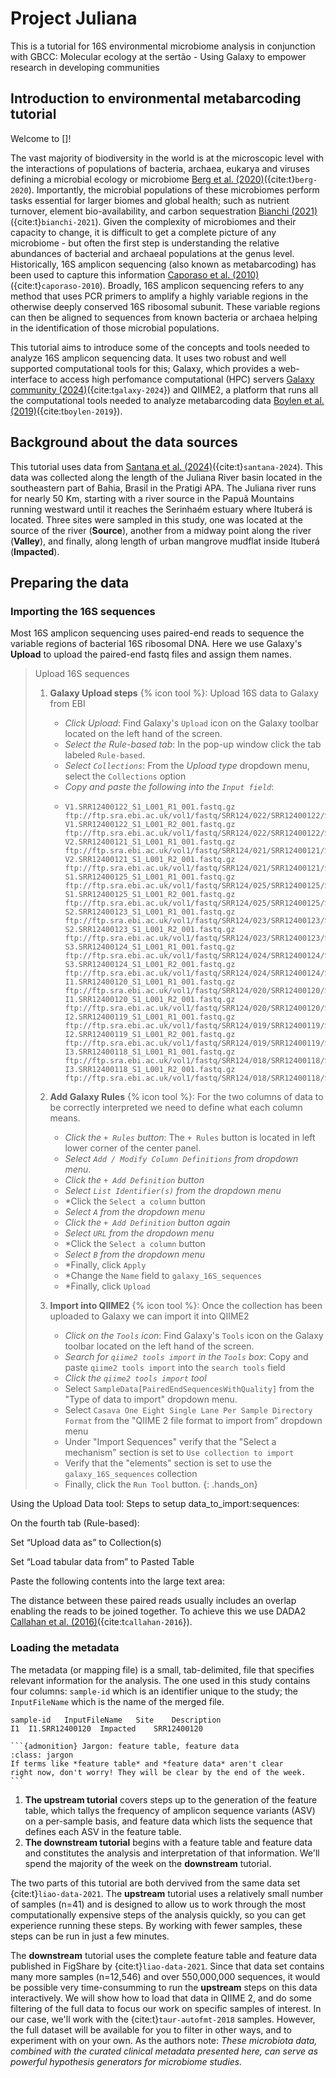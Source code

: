 <!---
layout: tutorial_hands_on, formatted for Galaxy Training Network

title: Title of the tutorial
zenodo_link: '[!]'
questions:
- How is 16S data accessed and imported into Galaxy?
- What kind of analysis is possible using QIIME2 on Galaxy?

objectives:
- How to upload 16S pair-end reads, resolve with DADA2 and import into QIIME2
- Build diversity metrics, taxonomic assignments, and diversity metrics using QIIME2
- (Optional) Longitudinal analysis
time_estimation: '24 hours'
key_points:
- The take-home messages
- They will appear at the end of the tutorial
contributors:
- pspealman
- csantana [!]
--->
# Project Juliana
This is a tutorial for 16S environmental microbiome analysis in conjunction with GBCC: Molecular ecology at the sertão - Using Galaxy to empower research in developing communities 

## Introduction to environmental metabarcoding tutorial

Welcome to []! 

The vast majority of biodiversity in the world is at the microscopic level with the interactions of populations of bacteria, archaea, eukarya and viruses defining a microbial ecology or microbiome [Berg et al. (2020)](https://doi.org/10.1186%2Fs40168-020-00875-0)({cite:t}`berg-2020`). Importantly, the microbial populations of these microbiomes perform tasks essential for larger biomes and global health; such as nutrient turnover, element bio-availability, and carbon sequestration [Bianchi (2021)](https://doi.org/10.1007/s10533-020-00708-0)({cite:t}`bianchi-2021`). Given the complexity of microbiomes and their capacity to change, it is difficult to get a complete picture of any microbiome - but often the first step is understanding the relative abundances of bacterial and archaeal populations at the genus level. Historically, 16S amplicon sequencing (also known as metabarcoding) has been used to capture this information [Caporaso et al. (2010)](https://doi.org/10.1073/pnas.1000080107)({cite:t}`caporaso-2010`). Broadly, 16S amplicon sequencing refers to any method that uses PCR primers to amplify a highly variable regions in the otherwise deeply conserved 16S ribosomal subunit. These variable regions can then be aligned to sequences from known bacteria or archaea helping in the identification of those microbial populations.  

This tutorial aims to introduce some of the concepts and tools needed to analyze 16S amplicon sequencing data. It uses two robust and well supported computational tools for this; Galaxy, which provides a web-interface to access high perfomance computational (HPC) servers [Galaxy community (2024)](https://doi.org/10.1093/nar/gkae410)({cite:t`galaxy-2024`}) and QIIME2, a platform that runs all the computational tools needed to analyze metabarcoding data [Boylen et al. (2019)](https://doi.org/10.1038/s41587-019-0209-9)({cite:t`boylen-2019`}). 

## Background about the data sources
This tutorial uses data from [Santana et al. (2024)](https://peerj.com/articles/17900/)({cite:t}`santana-2024`). This data was collected along the length of the Juliana River basin located in the southeastern part of Bahia, Brasil in the Pratigi APA. The Juliana river runs for nearly 50 Km, starting with a river source in the Papuã Mountains running westward until it reaches the Serinhaém estuary where Ituberá is located. Three sites were sampled in this study, one was located at the source of the river (**Source**), another from a midway point along the river (**Valley**), and finally, along length of urban mangrove mudflat inside Ituberá (**Impacted**). 

## Preparing the data 

### Importing the 16S sequences
Most 16S amplicon sequencing uses paired-end reads to sequence the variable regions of bacterial 16S ribosomal DNA. Here we use Galaxy's **Upload** to upload the paired-end fastq files and assign them names. 

> <hands-on-title>Upload 16S sequences</hands-on-title>
>
> 1. **Galaxy Upload steps** {% icon tool %}: Upload 16S data to Galaxy from EBI
>    - *Click Upload*: Find Galaxy's `Upload` icon on the Galaxy toolbar located on the left hand of the screen.
>    - *Select the Rule-based tab*: In the pop-up window click the tab labeled `Rule-based`. 
>    - *Select `Collections`*: From the *Upload type* dropdown menu, select the `Collections` option
>    - *Copy and paste the following into the `Input field`*: 
>    - ```
>      V1.SRR12400122_S1_L001_R1_001.fastq.gz	ftp://ftp.sra.ebi.ac.uk/vol1/fastq/SRR124/022/SRR12400122/SRR12400122_1.fastq.gz
>      V1.SRR12400122_S1_L001_R2_001.fastq.gz	ftp://ftp.sra.ebi.ac.uk/vol1/fastq/SRR124/022/SRR12400122/SRR12400122_2.fastq.gz
>      V2.SRR12400121_S1_L001_R1_001.fastq.gz	ftp://ftp.sra.ebi.ac.uk/vol1/fastq/SRR124/021/SRR12400121/SRR12400121_1.fastq.gz
>      V2.SRR12400121_S1_L001_R2_001.fastq.gz	ftp://ftp.sra.ebi.ac.uk/vol1/fastq/SRR124/021/SRR12400121/SRR12400121_2.fastq.gz
>      S1.SRR12400125_S1_L001_R1_001.fastq.gz	ftp://ftp.sra.ebi.ac.uk/vol1/fastq/SRR124/025/SRR12400125/SRR12400125_1.fastq.gz
>      S1.SRR12400125_S1_L001_R2_001.fastq.gz	ftp://ftp.sra.ebi.ac.uk/vol1/fastq/SRR124/025/SRR12400125/SRR12400125_2.fastq.gz
>      S2.SRR12400123_S1_L001_R1_001.fastq.gz	ftp://ftp.sra.ebi.ac.uk/vol1/fastq/SRR124/023/SRR12400123/SRR12400123_1.fastq.gz
>      S2.SRR12400123_S1_L001_R2_001.fastq.gz	ftp://ftp.sra.ebi.ac.uk/vol1/fastq/SRR124/023/SRR12400123/SRR12400123_2.fastq.gz
>      S3.SRR12400124_S1_L001_R1_001.fastq.gz	ftp://ftp.sra.ebi.ac.uk/vol1/fastq/SRR124/024/SRR12400124/SRR12400124_1.fastq.gz
>      S3.SRR12400124_S1_L001_R2_001.fastq.gz	ftp://ftp.sra.ebi.ac.uk/vol1/fastq/SRR124/024/SRR12400124/SRR12400124_2.fastq.gz
>      I1.SRR12400120_S1_L001_R1_001.fastq.gz	ftp://ftp.sra.ebi.ac.uk/vol1/fastq/SRR124/020/SRR12400120/SRR12400120_1.fastq.gz
>      I1.SRR12400120_S1_L001_R2_001.fastq.gz	ftp://ftp.sra.ebi.ac.uk/vol1/fastq/SRR124/020/SRR12400120/SRR12400120_2.fastq.gz
>      I2.SRR12400119_S1_L001_R1_001.fastq.gz	ftp://ftp.sra.ebi.ac.uk/vol1/fastq/SRR124/019/SRR12400119/SRR12400119_1.fastq.gz
>      I2.SRR12400119_S1_L001_R2_001.fastq.gz	ftp://ftp.sra.ebi.ac.uk/vol1/fastq/SRR124/019/SRR12400119/SRR12400119_2.fastq.gz
>      I3.SRR12400118_S1_L001_R1_001.fastq.gz	ftp://ftp.sra.ebi.ac.uk/vol1/fastq/SRR124/018/SRR12400118/SRR12400118_1.fastq.gz
>      I3.SRR12400118_S1_L001_R2_001.fastq.gz	ftp://ftp.sra.ebi.ac.uk/vol1/fastq/SRR124/018/SRR12400118/SRR12400118_2.fastq.gz
>      ```
>      
> 2. **Add Galaxy Rules** {% icon tool %}: For the two columns of data to be correctly interpreted we need to define what each column means. 
>      - *Click the `+ Rules` button*: The `+ Rules` button is located in left lower corner of the center panel. 
>      - *Select `Add / Modify Column Definitions` from dropdown menu*.
>      - *Click the `+ Add Definition` button*
>      - *Select `List Identifier(s)` from the dropdown menu*
>      - *Click the `Select a column` button
>      - *Select `A` from the dropdown menu*
>      - *Click the `+ Add Definition` button again*
>      - *Select `URL` from the dropdown menu*
>      - *Click the `Select a column` button
>      - *Select `B` from the dropdown menu*
>      - *Finally, click `Apply`
>      - *Change the `Name` field to `galaxy_16S_sequences`
>      - *Finally, click `Upload`
>        
> 3. **Import into QIIME2** {% icon tool %}: Once the collection has been uploaded to Galaxy we can import it into QIIME2 
>      - *Click on the `Tools` icon*: Find Galaxy's `Tools` icon on the Galaxy toolbar located on the left hand of the screen.
>      - *Search for `qiime2 tools import` in the `Tools` box*: Copy and paste `qiime2 tools import` into the `search tools` field
>      - *Click the `qiime2 tools import` tool*
>      - Select `SampleData[PairedEndSequencesWithQuality]` from the "Type of data to import" dropdown menu.
>      - Select `Casava One Eight Single Lane Per Sample Directory Format` from the "QIIME 2 file format to import from” dropdown menu
>      - Under "Import Sequences" verify that the "Select a mechanism" section is set to `Use collection to import`
>      - Verify that the "elements" section is set to use the `galaxy_16S_sequences` collection
>      - Finally, click the `Run Tool` button.
{: .hands_on}

Using the Upload Data tool:
Steps to setup data_to_import:sequences:

On the fourth tab (Rule-based):

Set “Upload data as” to Collection(s)

Set “Load tabular data from” to Pasted Table

Paste the following contents into the large text area: 




The distance between these paired reads usually includes an overlap enabling the reads to be joined together. To achieve this we use DADA2 [Callahan et al. (2016)](https://doi.org/10.1038/nmeth.3869)({cite:t`callahan-2016`}).

### Loading the metadata

The metadata (or mapping file) is a small, tab-delimited, file that specifies relevant information for the analysis. The one used in this study contains four columns: `sample-id` which is an identifier unique to the study; the `InputFileName` which is the name of the merged file.

```
sample-id	InputFileName	Site	Description
I1	I1.SRR12400120	Impacted	SRR12400120
```

````{margin}
```{admonition} Jargon: feature table, feature data
:class: jargon
If terms like *feature table* and *feature data* aren't clear
right now, don't worry! They will be clear by the end of the week.
```
````



1. **The upstream tutorial** covers steps up to the generation of the feature
   table, which tallys the frequency of amplicon sequence variants (ASV) on a
   per-sample basis, and feature data which lists the sequence that defines
   each ASV in the feature table.
2. **The downstream tutorial** begins with a feature table and feature data and
   constitutes the analysis and interpretation of that information. We'll spend
   the majority of the week on the **downstream** tutorial.

The two parts of this tutorial are both dervived from the same data set
{cite:t}`liao-data-2021`. The **upstream** tutorial uses a relatively small
number of samples (n=41) and is designed to allow us to work through the most
computationally expensive steps of the analysis quickly, so you can get
experience running these steps. By working with fewer
samples, these steps can be run in just a few minutes.

The **downstream** tutorial uses the complete feature table and feature data
published in FigShare by {cite:t}`liao-data-2021`. Since that data set
contains many more samples (n=12,546) and over 550,000,000 sequences, it
would be possible very time-consumming to run the
**upstream** steps on this data interactively. We will show
how to load that data in QIIME 2, and do some filtering of the full data to
focus our work on specific samples of interest. In our case, we'll work with
the {cite:t}`taur-autofmt-2018` samples. However, the full dataset will be
available for you to filter in other ways, and to experiment with on your own.
As the authors note: _These microbiota data, combined
with the curated clinical metadata presented here, can serve as powerful
hypothesis generators for microbiome studies._
